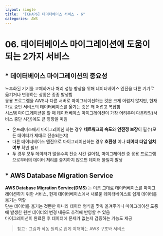 ```yaml
---
layout: single
title:  "[CHAP6] 데이터베이스 서비스 - 6"
categories: AWS
---
```


# 06. 데이터베이스 마이그레이션에 도움이 되는 2가지 서비스

## * 데이터베이스 마이그레이션의 중요성

노후화된 기기를 교체하거나 처리 성능 향상을 위해 데이터베이스 엔진을 다른 기기로 옮기거나 변경하는 상황은 종종 발생함  
응용 프로그램을 AWS나 다른 서버로 마이그레이션하는 것은 크게 어렵지 않지만, 현재 가동 중인 서비스의 데이터베이스를 옮기는 것은 꽤 어렵고 복잡함  
시스템 마이그레이션을 할 때 데이터베이스 마이그레이션이 가장 어려우며 다운타임(서비스 중단 시간)에도 큰 영향을 미침  
* 온프레미스에서 마이그레이션 하는 경우 **네트워크의 속도**와 **안전정 보장**이 필수(모든 데이터가 제대로 전송되는지)  
* 다른 데이터베이스 엔진으로 마이그레이션하는 경우 **호환성** 이나 **데이터 타입 일치 여부** 확인 필요  
* 두 경우 모두 데이터가 많을수록 전송 시간 길어짐, 마이그레이션 중 응용 프로그램으로부터의 데이터 처리를 중지하지 않으면 데이터 불일치 발생  


## * AWS Database Migration Service

**AWS Database Migration Service(DMS)** 는 이름 그대로 데이터베이스를 마이그레이션하기 위한 서비스, 현재 데이터베이스에서 새로운 데이터베이스로 쉽게 데이터를 옮기는 역할  
단순 데이터를 옮기는 것뿐만 아니라 데이터 형식을 맞춰 옮겨주거나 마이그레이션 도중에 발생한 원본 데이터의 변경 내용도 추적해 반영할 수 있음  
마이그레이션이 완료된 후 데이터에 문제가 없는지 검증하는 기능도 제공  





> 참고 : 그림과 작동 원리로 쉽게 이해하는 AWS 구조와 서비스